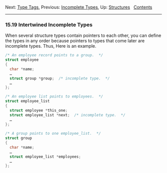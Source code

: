 Next: [Type Tags](Type-Tags.md), Previous: [Incomplete
Types](Incomplete-Types.md), Up: [Structures](Structures.md)  
[Contents](index.md#SEC_Contents "Table of contents")  

------------------------------------------------------------------------


### 15.19 Intertwined Incomplete Types 

When several structure types contain pointers to each other, you can
define the types in any order because pointers to types that come later
are incomplete types. Thus, Here is an example.

``` C
/* An employee record points to a group.  */
struct employee
{
  char *name;
  …
  struct group *group;  /* incomplete type.  */
  …
};

/* An employee list points to employees.  */
struct employee_list
{
  struct employee *this_one;
  struct employee_list *next;  /* incomplete type.  */
  …
};
  
/* A group points to one employee_list.  */
struct group
{
  char *name;
  …
  struct employee_list *employees;
  …
};
```

